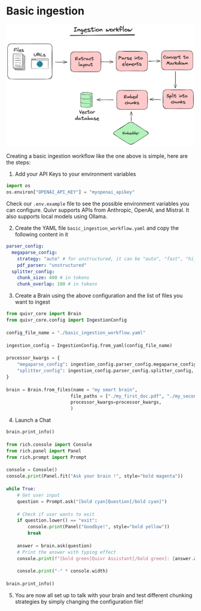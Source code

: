# Basic ingestion

![](basic_ingestion.excalidraw.png)


Creating a basic ingestion workflow like the one above is simple, here are the steps:

1. Add your API Keys to your environment variables
```python
import os
os.environ["OPENAI_API_KEY"] = "myopenai_apikey"

```
Check our `.env.example` file to see the possible environment variables you can configure. Quivr supports APIs from Anthropic, OpenAI, and Mistral. It also supports local models using Ollama.

2. Create the YAML file ``basic_ingestion_workflow.yaml`` and copy the following content in it
```yaml
parser_config:
  megaparse_config:
    strategy: "auto" # for unstructured, it can be "auto", "fast", "hi_res", "ocr_only", see https://docs.unstructured.io/open-source/concepts/partitioning-strategies#partitioning-strategies
    pdf_parser: "unstructured"
  splitter_config:
    chunk_size: 400 # in tokens
    chunk_overlap: 100 # in tokens
```

3. Create a Brain using the above configuration and the list of files you want to ingest
```python
from quivr_core import Brain
from quivr_core.config import IngestionConfig

config_file_name = "./basic_ingestion_workflow.yaml"

ingestion_config = IngestionConfig.from_yaml(config_file_name)

processor_kwargs = {
    "megaparse_config": ingestion_config.parser_config.megaparse_config,
    "splitter_config": ingestion_config.parser_config.splitter_config,
}

brain = Brain.from_files(name = "my smart brain",
                        file_paths = ["./my_first_doc.pdf", "./my_second_doc.txt"],
                        processor_kwargs=processor_kwargs,
                        )

```

4. Launch a Chat
```python
brain.print_info()

from rich.console import Console
from rich.panel import Panel
from rich.prompt import Prompt

console = Console()
console.print(Panel.fit("Ask your brain !", style="bold magenta"))

while True:
    # Get user input
    question = Prompt.ask("[bold cyan]Question[/bold cyan]")

    # Check if user wants to exit
    if question.lower() == "exit":
        console.print(Panel("Goodbye!", style="bold yellow"))
        break

    answer = brain.ask(question)
    # Print the answer with typing effect
    console.print(f"[bold green]Quivr Assistant[/bold green]: {answer.answer}")

    console.print("-" * console.width)

brain.print_info()
```

5. You are now all set up to talk with your brain and test different chunking strategies by simply changing the configuration file!
